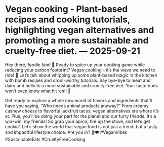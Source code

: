 # Vegan cooking - Plant-based recipes and cooking tutorials, highlighting vegan alternatives and promoting a more sustainable and cruelty-free diet. — 2025-09-21

Hey there, foodie fam! 🌱 Ready to spice up your cooking game while reducing your carbon footprint? Vegan cooking - it’s the wave we need to ride! 🌊 Let’s talk about whipping up some plant-based magic in the kitchen with bomb recipes and drool-worthy tutorials. Say bye-bye to meat and dairy and hello to a more sustainable and cruelty-free diet. Your taste buds won’t even know what hit ‘em! 🤯

Get ready to explore a whole new world of flavors and ingredients that’ll have you saying, “Who needs animal products anyway?” From creamy cashew cheese to flavorful jackfruit tacos, vegan alternatives are where it’s at. Plus, you’ll be doing your part for the planet and our furry friends. It’s a win-win, my friends! So grab your apron, fire up the stove, and let’s get cookin’. Let’s show the world that vegan food is not just a trend, but a tasty and impactful lifestyle choice. Are you in? 💚🍽️ #VeganVibes #SustainableEats #CrueltyFreeCooking